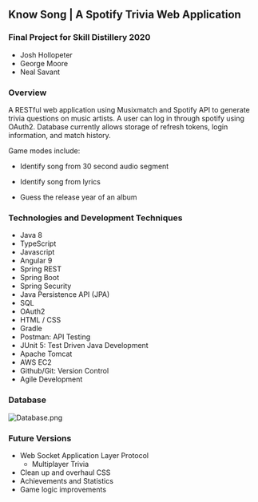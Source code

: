 ## Know Song | A Spotify Trivia Web Application
### Final Project for Skill Distillery 2020

- Josh Hollopeter
- George Moore
- Neal Savant

### Overview
A RESTful web application using Musixmatch and Spotify API to generate trivia questions on music artists. A user can log in through spotify using OAuth2. Database currently allows storage of refresh tokens, login information, and match history.

Game modes include: 

- Identify song from 30 second audio segment 

- Identify song from lyrics

- Guess the release year of an album

### Technologies and Development Techniques
- Java 8
- TypeScript 
- Javascript
- Angular 9 
- Spring REST
- Spring Boot
- Spring Security
- Java Persistence API (JPA)
- SQL 
- OAuth2
- HTML / CSS 
- Gradle 
- Postman: API Testing
- JUnit 5: Test Driven Java Development
- Apache Tomcat
- AWS EC2
- Github/Git: Version Control
- Agile Development

### Database
![Database.png](https://user-images.githubusercontent.com/55298338/77595096-df277200-6ebd-11ea-8bfe-22345618056f.png)

### Future Versions

- Web Socket Application Layer Protocol
  - Multiplayer Trivia
- Clean up and overhaul CSS
- Achievements and Statistics
- Game logic improvements
